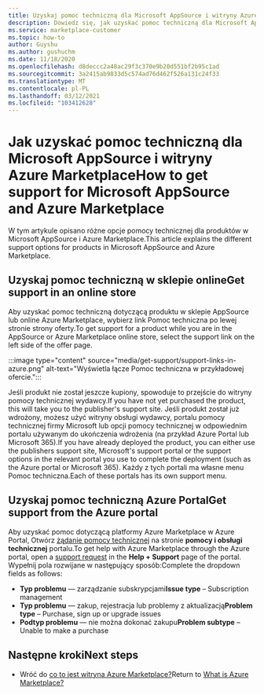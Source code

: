 ```yaml
---
title: Uzyskaj pomoc techniczną dla Microsoft AppSource i witryny Azure Marketplace
description: Dowiedz się, jak uzyskać pomoc techniczną dla Microsoft AppSource i witryny Azure Marketplace.
ms.service: marketplace-customer
ms.topic: how-to
author: Guyshu
ms.author: gushuchm
ms.date: 11/18/2020
ms.openlocfilehash: d8deccc2a48ac29f3c370e9b20d551bf2b95c1ad
ms.sourcegitcommit: 3a2415ab9833d5c574ad76d462f526a131c24f33
ms.translationtype: MT
ms.contentlocale: pl-PL
ms.lasthandoff: 03/12/2021
ms.locfileid: "103412628"
---
```

# <a name="how-to-get-support-for-microsoft-appsource-and-azure-marketplace"></a><span data-ttu-id="c1e7a-103">Jak uzyskać pomoc techniczną dla Microsoft AppSource i witryny Azure Marketplace</span><span class="sxs-lookup"><span data-stu-id="c1e7a-103">How to get support for Microsoft AppSource and Azure Marketplace</span></span>

<span data-ttu-id="c1e7a-104">W tym artykule opisano różne opcje pomocy technicznej dla produktów w Microsoft AppSource i Azure Marketplace.</span><span class="sxs-lookup"><span data-stu-id="c1e7a-104">This article explains the different support options for products in Microsoft AppSource and Azure Marketplace.</span></span> 

## <a name="get-support-in-an-online-store"></a><span data-ttu-id="c1e7a-105">Uzyskaj pomoc techniczną w sklepie online</span><span class="sxs-lookup"><span data-stu-id="c1e7a-105">Get support in an online store</span></span>

<span data-ttu-id="c1e7a-106">Aby uzyskać pomoc techniczną dotyczącą produktu w sklepie AppSource lub online Azure Marketplace, wybierz link Pomoc techniczna po lewej stronie strony oferty.</span><span class="sxs-lookup"><span data-stu-id="c1e7a-106">To get support for a product while you are in the AppSource or Azure Marketplace online store, select the support link on the left side of the offer page.</span></span> 

:::image type="content" source="media/get-support/support-links-in-azure.png" alt-text="Wyświetla łącze Pomoc techniczna w przykładowej ofercie.":::

<span data-ttu-id="c1e7a-108">Jeśli produkt nie został jeszcze kupiony, spowoduje to przejście do witryny pomocy technicznej wydawcy.</span><span class="sxs-lookup"><span data-stu-id="c1e7a-108">If you have not yet purchased the product, this will take you to the publisher's support site.</span></span> <span data-ttu-id="c1e7a-109">Jeśli produkt został już wdrożony, możesz użyć witryny obsługi wydawcy, portalu pomocy technicznej firmy Microsoft lub opcji pomocy technicznej w odpowiednim portalu używanym do ukończenia wdrożenia (na przykład Azure Portal lub Microsoft 365).</span><span class="sxs-lookup"><span data-stu-id="c1e7a-109">If you have already deployed the product, you can either use the publishers support site,  Microsoft's support portal  or the support options in the relevant portal you use to complete the deployment (such as the Azure portal or Microsoft 365).</span></span> <span data-ttu-id="c1e7a-110">Każdy z tych portali ma własne menu Pomoc techniczna.</span><span class="sxs-lookup"><span data-stu-id="c1e7a-110">Each of these portals has its own support menu.</span></span>

## <a name="get-support-from-the-azure-portal"></a><span data-ttu-id="c1e7a-111">Uzyskaj pomoc techniczną Azure Portal</span><span class="sxs-lookup"><span data-stu-id="c1e7a-111">Get support from the Azure portal</span></span>

<span data-ttu-id="c1e7a-112">Aby uzyskać pomoc dotyczącą platformy Azure Marketplace w Azure Portal, Otwórz [żądanie pomocy technicznej](https://portal.azure.com/#blade/Microsoft_Azure_Support/HelpAndSupportBlade/newsupportrequest) na stronie **pomocy i obsługi technicznej** portalu.</span><span class="sxs-lookup"><span data-stu-id="c1e7a-112">To get help with Azure Marketplace through the Azure portal, open a [support request](https://portal.azure.com/#blade/Microsoft_Azure_Support/HelpAndSupportBlade/newsupportrequest) in the **Help + Support** page of the portal.</span></span> <span data-ttu-id="c1e7a-113">Wypełnij pola rozwijane w następujący sposób:</span><span class="sxs-lookup"><span data-stu-id="c1e7a-113">Complete the dropdown fields as follows:</span></span>

- <span data-ttu-id="c1e7a-114">**Typ problemu** — zarządzanie subskrypcjami</span><span class="sxs-lookup"><span data-stu-id="c1e7a-114">**Issue type** – Subscription management</span></span>
- <span data-ttu-id="c1e7a-115">**Typ problemu** — zakup, rejestracja lub problemy z aktualizacją</span><span class="sxs-lookup"><span data-stu-id="c1e7a-115">**Problem type** – Purchase, sign up or upgrade issues</span></span>
- <span data-ttu-id="c1e7a-116">**Podtyp problemu** — nie można dokonać zakupu</span><span class="sxs-lookup"><span data-stu-id="c1e7a-116">**Problem subtype** – Unable to make a purchase</span></span>

## <a name="next-steps"></a><span data-ttu-id="c1e7a-117">Następne kroki</span><span class="sxs-lookup"><span data-stu-id="c1e7a-117">Next steps</span></span>

- <span data-ttu-id="c1e7a-118">Wróć do [co to jest witryna Azure Marketplace?](azure-marketplace-overview.md)</span><span class="sxs-lookup"><span data-stu-id="c1e7a-118">Return to [What is Azure Marketplace?](azure-marketplace-overview.md)</span></span>
